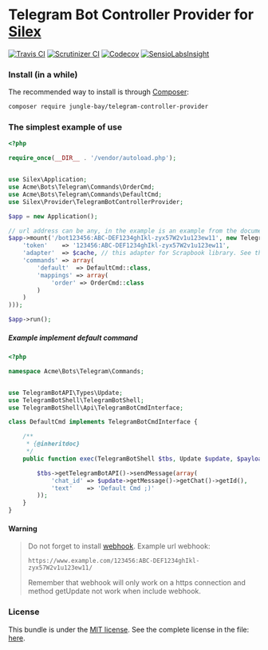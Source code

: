 # Telegram Bot Controller Provider for [Silex](https://silex.symfony.com/)

[![Travis CI](https://img.shields.io/travis/jungle-bay/telegram-controller-provider.svg?style=flat)](https://travis-ci.org/jungle-bay/telegram-controller-provider)
[![Scrutinizer CI](https://img.shields.io/scrutinizer/g/jungle-bay/telegram-controller-provider.svg?style=flat)](https://scrutinizer-ci.com/g/jungle-bay/telegram-controller-provider)
[![Codecov](https://img.shields.io/codecov/c/github/jungle-bay/telegram-controller-provider.svg?style=flat)](https://codecov.io/gh/jungle-bay/telegram-controller-provider)
[![SensioLabsInsight](https://img.shields.io/sensiolabs/i/16f94065-ba61-4ec9-851c-3fbfdca7e1c9.svg?style=flat)](https://insight.sensiolabs.com/projects/16f94065-ba61-4ec9-851c-3fbfdca7e1c9)

### Install (in a while)

The recommended way to install is through [Composer](https://getcomposer.org):

```bash
composer require jungle-bay/telegram-controller-provider
```

### The simplest example of use

```php
<?php

require_once(__DIR__ . '/vendor/autoload.php');


use Silex\Application;
use Acme\Bots\Telegram\Commands\OrderCmd;
use Acme\Bots\Telegram\Commands\DefaultCmd;
use Silex\Provider\TelegramBotControllerProvider;

$app = new Application();

// url address can be any, in the example is an example from the documentation.
$app->mount('/bot123456:ABC-DEF1234ghIkl-zyx57W2v1u123ew11', new TelegramBotControllerProvider(array(
    'token'    => '123456:ABC-DEF1234ghIkl-zyx57W2v1u123ew11',
    'adapter'  => $cache, // this adapter for Scrapbook library. See the complete: https://github.com/matthiasmullie/scrapbook#adapters
    'commands' => array(
        'default'  => DefaultCmd::class,
        'mappings' => array(
            'order' => OrderCmd::class
        )
    )
)));

$app->run();
```

##### Example implement default command

```php
<?php

namespace Acme\Bots\Telegram\Commands;


use TelegramBotAPI\Types\Update;
use TelegramBotShell\TelegramBotShell;
use TelegramBotShell\Api\TelegramBotCmdInterface;

class DefaultCmd implements TelegramBotCmdInterface {

    /**
     * {@inheritdoc}
     */
    public function exec(TelegramBotShell $tbs, Update $update, $payload = null) {

        $tbs->getTelegramBotAPI()->sendMessage(array(
            'chat_id' => $update->getMessage()->getChat()->getId(),
            'text'    => 'Default Cmd ;)'
        ));
    }
}
```

#### Warning

> Do not forget to install [webhook](https://core.telegram.org/bots/api#setwebhook).
> Example url webhook:
>
> `https://www.example.com/123456:ABC-DEF1234ghIkl-zyx57W2v1u123ew11/`
>
> Remember that webhook will only work on a https connection and method getUpdate not work when include webhook.

### License

This bundle is under the [MIT license](http://opensource.org/licenses/MIT). See the complete license in the file: [here](https://github.com/jungle-bay/telegram-bot-controller-provider/blob/master/license.txt).
